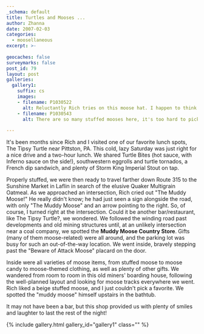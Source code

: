 ```yaml
---
_schema: default
title: Turtles and Mooses ...
author: Zhanna
date: 2007-02-03
categories:
  - moosellaneous
excerpt: >- 
  
geocaches: false
surveymarks: false
post_id: 79
layout: post     
galleries:
  gallery1:
    suffix: cs
    images: 
    - filename: P1030522
      alt: Reluctantly Rich tries on this moose hat. I happen to think it's adorable! 
    - filename: P1030543
      alt: There are so many stuffed mooses here, it's too hard to pick a favorite. This one seems to have taken a liking to me, though! 
                           
---
```


It's been months since Rich and I visited one of our favorite lunch spots, The Tipsy Turtle near Pittston, PA.  This cold, lazy Saturday was just right for a nice drive and a two-hour lunch.  We shared Turtle Bites (hot sauce, with Inferno sauce on the side!), southwestern eggrolls and turtle tornados, a French dip sandwich, and plenty of Storm King Imperial Stout on tap.  

Properly stuffed, we were then ready to travel farther down Route 315 to the Sunshine Market in Laflin in search of the elusive Quaker Multigrain Oatmeal.  As we approached an intersection, Rich cried out "The Muddy Moose!"  He really didn't know; he had just seen a sign alongside the road, with only "The Muddy Moose" and an arrow pointing to the right.  So, of course, I turned right at the intersection.  Could it be another bar/restaurant, like The Tipsy Turtle?, we wondered.  We followed the winding road past developments and old mining structures until, at an unlikely intersection near a coal company, we spotted the <b>Muddy Moose Country Store</b>.  Gifts (many of them moose-related) were all around, and the parking lot was busy for such an out-of-the-way location.  We went inside, bravely stepping past the "Beware of Attack Moose" placard on the door.

Inside were all varieties of moose items, from stuffed moose to moose candy to moose-themed clothing, as well as plenty of other gifts.  We wandered from room to room in this old miners' boarding house, following the well-planned layout and looking for moose tracks everywhere we went.  Rich liked a beige stuffed moose, and I just couldn't pick a favorite.  We spotted the "muddy moose" himself upstairs in the bathtub. 

It may not have been a bar, but this shop provided us with plenty of smiles and laughter to last the rest of the night!    

{% include gallery.html gallery_id="gallery1" class="" %}